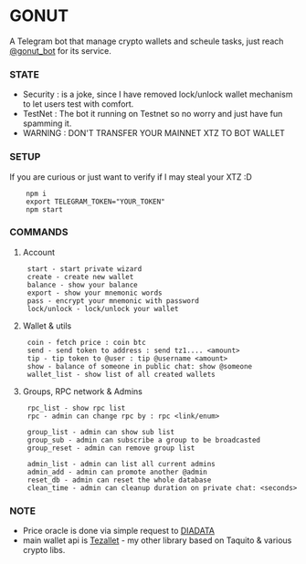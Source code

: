 # GONUT

A Telegram bot that manage crypto wallets and scheule tasks, just reach [@gonut_bot](https://t.me/gonut_bot) for its service.

### STATE 

- Security : is a joke, since I have removed lock/unlock wallet mechanism to let users test with comfort. 
- TestNet : The bot it running on Testnet so no worry and just have fun spamming it.
- WARNING : DON'T TRANSFER YOUR MAINNET XTZ TO BOT WALLET

### SETUP
If you are curious or just want to verify if I may steal your XTZ :D

        npm i 
        export TELEGRAM_TOKEN="YOUR_TOKEN"
        npm start

### COMMANDS

1. Account 

        start - start private wizard
        create - create new wallet
        balance - show your balance
        export - show your mnemonic words
        pass - encrypt your mnemonic with password
        lock/unlock - lock/unlock your wallet
        
2. Wallet & utils 
        
        coin - fetch price : coin btc
        send - send token to address : send tz1.... <amount>
        tip - tip token to @user : tip @username <amount>
        show - balance of someone in public chat: show @someone
        wallet_list - show list of all created wallets
        
3. Groups, RPC network & Admins 
        
        rpc_list - show rpc list
        rpc - admin can change rpc by : rpc <link/enum>
        
        group_list - admin can show sub list
        group_sub - admin can subscribe a group to be broadcasted
        group_reset - admin can remove group list
        
        admin_list - admin can list all current admins
        admin_add - admin can promote another @admin
        reset_db - admin can reset the whole database
        clean_time - admin can cleanup duration on private chat: <seconds>
        
        
### NOTE 

- Price oracle is done via simple request to [DIADATA](https://api.diadata.org/v1/quotation/BTC?Price)
- main wallet api is [Tezallet](https://www.npmjs.com/package/tezallet) - my other library based on Taquito & various crypto libs.
